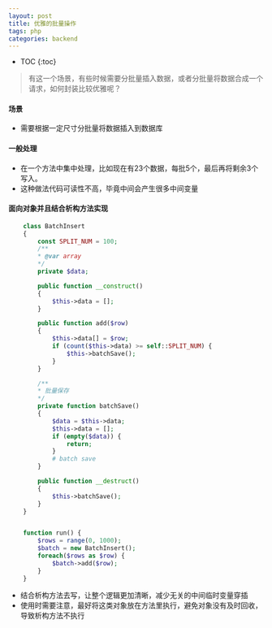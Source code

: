 ```yaml
---
layout: post
title: 优雅的批量操作
tags: php 
categories: backend
---
```


* TOC
{:toc}

> 有这一个场景，有些时候需要分批量插入数据，或者分批量将数据合成一个请求，如何封装比较优雅呢？

#### 场景
- 需要根据一定尺寸分批量将数据插入到数据库
#### 一般处理
- 在一个方法中集中处理，比如现在有23个数据，每批5个，最后再将剩余3个写入。
- 这种做法代码可读性不高，毕竟中间会产生很多中间变量
#### 面向对象并且结合析构方法实现
```php
    class BatchInsert
    {
        const SPLIT_NUM = 100;
        /**
        * @var array
        */
        private $data;

        public function __construct()
        {
            $this->data = [];
        }

        public function add($row)
        {
            $this->data[] = $row;
            if (count($this->data) >= self::SPLIT_NUM) {
                $this->batchSave();
            }
        }

        /**
        * 批量保存
        */
        private function batchSave()
        {
            $data = $this->data;
            $this->data = [];
            if (empty($data)) {
                return;
            }
            # batch save
        }

        public function __destruct()
        {
            $this->batchSave();
        }
    }


    function run() {
        $rows = range(0, 1000);
        $batch = new BatchInsert();
        foreach($rows as $row) {
            $batch->add($row);
        }
    }
```
- 结合析构方法去写，让整个逻辑更加清晰，减少无关的中间临时变量穿插
- 使用时需要注意，最好将这类对象放在方法里执行，避免对象没有及时回收，导致析构方法不执行